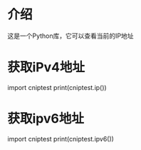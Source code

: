 # 介绍
这是一个Python库，它可以查看当前的IP地址
# 获取iPv4地址
import cniptest
print(cniptest.ip())
# 获取ipv6地址
import cniptest
print(cniptest.ipv6())